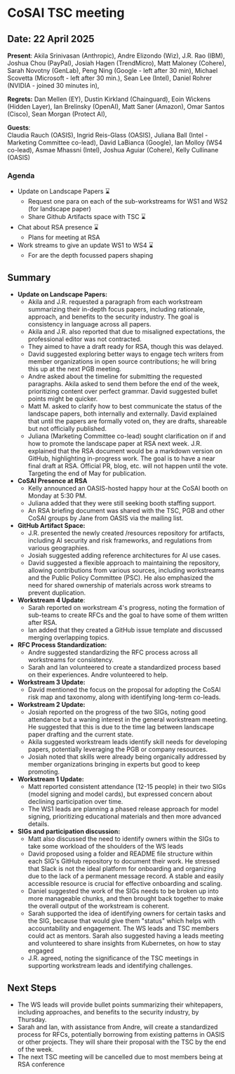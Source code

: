 

# CoSAI TSC meeting 

## Date: 22 April 2025

**Present**: Akila Srinivasan (Anthropic), Andre Elizondo (Wiz), J.R. Rao (IBM),  Joshua Chou (PayPal),  Josiah Hagen (TrendMicro), Matt Maloney (Cohere),  Sarah Novotny (GenLab), Peng Ning (Google \- left after 30 min), Michael Scovetta (Microsoft \- left after 30 min.), Sean Lee (Intel), Daniel Rohrer (NVIDIA \- joined 30 minutes in),

**Regrets:** Dan Mellen (EY), Dustin Kirkland (Chainguard), Eoin Wickens (Hidden Layer), Ian Brelinsky (OpenAI),  Matt Saner (Amazon), Omar Santos (Cisco), Sean Morgan (Protect AI), 

**Guests**:  
Claudia Rauch (OASIS), Ingrid Reis-Glass (OASIS), Juliana Ball (Intel \- Marketing Committee co-lead), David LaBianca (Google), Ian Molloy (WS4 co-lead), Asmae Mhassni (Intel), Joshua Aguiar (Cohere), Kelly Cullinane (OASIS)

### Agenda

* Update on Landscape Papers ⌛  
  * Request one para on each of the sub-workstreams for WS1 and WS2 (for landscape paper)  
  * Share Github Artifacts space with TSC ⌛  
* Chat about RSA presence ⌛  
  * Plans for meeting at RSA  
* Work streams to give an update WS1 to WS4 ⌛  
  * For are the depth focussed papers shaping

## Summary

* **Update on Landscape Papers:**  
  * Akila and J.R. requested a paragraph from each workstream summarizing their in-depth focus papers, including rationale, approach, and benefits to the security industry.  The goal is consistency in language across all papers.  
  * Akila and J.R. also reported that due to misaligned expectations, the professional editor was not contracted.  
  * They aimed to have a draft ready for RSA, though this was delayed.  
  * David suggested exploring better ways to engage tech writers from member organizations in open source contributions; he will bring this up at the next PGB meeting.  
  * Andre asked about the timeline for submitting the requested paragraphs. Akila asked to send them before the end of the week, prioritizing content over perfect grammar. David suggested bullet points might be quicker.  
  * Matt M. asked to clarify how to best communicate the status of the landscape papers, both internally and externally. David explained that until the papers are formally voted on, they are drafts, shareable but not officially published.    
  * Juliana (Marketing Committee co-lead) sought clarification on if and how to promote the landscape paper at RSA next week.  J.R. explained that the RSA document would be a markdown version on GitHub, highlighting in-progress work.  The goal is to have a near final draft at RSA.  Official PR, blog, etc. will not happen until the vote.  Targeting the end of May for publication.  
* **CoSAI Presence at RSA**  
  * Kelly announced an OASIS-hosted happy hour at the CoSAI booth on Monday at 5:30 PM.  
  * Juliana added that they were still seeking booth staffing support.  
  * An RSA briefing document was shared with the TSC, PGB and other CoSAI groups by Jane from OASIS via the mailing list.   
* **GitHub Artifact Space:**   
  * J.R. presented the newly created /resources repository for artifacts, including AI security and risk frameworks, and regulations from various geographies.  
  * Josiah suggested adding reference architectures for AI use cases.  
  * David suggested a flexible approach to maintaining the repository, allowing contributions from various sources, including workstreams and the Public Policy Committee (PSC). He also emphasized the need for shared ownership of materials across work streams to prevent duplication.  
* **Workstream 4 Update**:   
  * Sarah reported on workstream 4's progress, noting the formation of sub-teams to create RFCs and the goal to have some of them written after RSA.   
  * Ian added that they created a GitHub issue template and discussed merging overlapping topics.  
* **RFC Process Standardization:**   
  * Andre suggested standardizing the RFC process across all workstreams for consistency.   
  * Sarah and Ian volunteered to create a standardized process based on their experiences.  Andre volunteered to help.  
* **Workstream 3 Update:**   
  * David mentioned the focus on the proposal for adopting the CoSAI risk map and taxonomy, along with identifying long-term co-leads.  
* **Workstream 2 Update:**  
  * Josiah reported on the progress of the two SIGs, noting good attendance but a waning interest in the general workstream meeting.  He suggested that this is due to the time lag between landscape paper drafting and the current state.  
  * Akila suggested workstream leads identify skill needs for developing papers, potentially leveraging the PGB or company resources.  
  * Josiah noted that skills were already being organically addressed by member organizations bringing in experts but good to keep promoting.  
* **Workstream 1 Update:**   
  * Matt reported consistent attendance (12-15 people) in their two SIGs (model signing and model cards), but expressed concern about declining participation over time.   
  * The WS1 leads are planning a phased release approach for model signing, prioritizing educational materials and then more advanced details.    
* **SIGs and participation discussion:**  
  * Matt also discussed the need to identify owners within the SIGs to take some workload of the shoulders of the WS leads  
  * David proposed using a folder and README file structure within each SIG's GitHub repository to document their work. He stressed that Slack is not the ideal platform for onboarding and organizing due to the lack of a permanent message record. A stable and easily accessible resource is crucial for effective onboarding and scaling.  
  * Daniel suggested the work of the SIGs needs to be broken up into more manageable chunks, and then brought back together to make the overall output of the workstream is coherent.  
  * Sarah supported the idea of identifying owners for certain tasks and the SIG, because that would give them "status" which helps with accountability and engagement. The WS leads and TSC members could act as mentors.  Sarah also suggested having a leads meeting and volunteered to share insights from Kubernetes, on how to stay engaged  
  * J.R. agreed, noting the significance of the TSC meetings in supporting workstream leads and identifying challenges. 

## Next Steps

* The WS leads will provide bullet points summarizing their whitepapers, including approaches, and benefits to the security industry, by Thursday.  
* Sarah and Ian, with assistance from Andre, will create a standardized process for RFCs, potentially borrowing from existing patterns in OASIS or other projects. They will share their proposal with the TSC by the end of the week.  
* The next TSC meeting will be cancelled due to most members being at RSA conference

